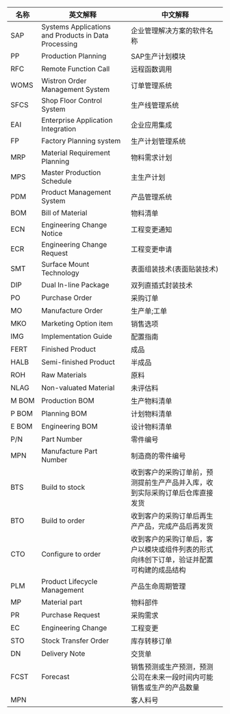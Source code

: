 | 名称   | 英文解释                                             | 中文解释                                                                                 |
| ------ | ---------------------------------------------------- | ---------------------------------------------------------------------------------------- |
| SAP    | Systems Applications and Products in Data Processing | 企业管理解决方案的软件名称                                                               |
| PP     | Production Planning                                  | SAP生产计划模块                                                                          |
| RFC    | Remote Function Call                                 | 远程函数调用                                                                             |
| WOMS   | Wistron Order Management System                      | 订单管理系统                                                                             |
| SFCS   | Shop Floor Control System                            | 生产线管理系统                                                                           |
| EAI    | Enterprise Application Integration                   | 企业应用集成                                                                             |
| FP     | Factory Planning system                              | 生产计划管理系统                                                                         |
| MRP    | Material Requirement Planning                        | 物料需求计划                                                                             |
| MPS    | Master Production Schedule                           | 主生产计划                                                                               |
| PDM    | Product Management System                            | 产品管理系统                                                                             |
| BOM    | Bill of Material                                     | 物料清单                                                                                 |
| ECN    | Engineering Change Notice                            | 工程变更通知                                                                             |
| ECR    | Engineering Change Request                           | 工程变更申请                                                                             |
| SMT    | Surface Mount Technology                             | 表面组装技术(表面贴装技术)                                                               |
| DIP    | Dual In-line Package                                 | 双列直插式封装技术                                                                       |
| PO     | Purchase Order                                       | 采购订单                                                                                 |
| MO     | Manufacture Order                                    | 生产单;工单                                                                              |
| MKO    | Marketing Option item                                | 销售选项                                                                                 |
| IMG    | Implementation Guide                                 | 配置指南                                                                                 |
| FERT   | Finished Product                                     | 成品                                                                                     |
| HALB   | Semi-finished Product                                | 半成品                                                                                   |
| ROH    | Raw Materials                                        | 原料                                                                                     |
| NLAG   | Non-valuated Material                                | 未评估料                                                                                 |
| M BOM | Production BOM                                       | 生产物料清单                                                                             |
| P BOM  | Planning BOM                                         | 计划物料清单                                                                             |
| E BOM  | Engineering BOM                                      | 设计物料清单                                                                             |
| P/N    | Part Number                                          | 零件编号                                                                                 |
| MPN    | Manufacture Part Number                              | 制造商的零件编号                                                                         |
| BTS    | Build to stock                                       | 收到客户的采购订单前，预测提前生产产品并入库，收到实际采购订单后仓库直接发货             |
| BTO    | Build to order                                       | 收到客户的采购订单后再生产产品，完成产品后再发货                                         |
| CTO    | Configure to order                                   | 收到客户的采购订单后，客户以模块或组件列表的形式向纬创下订单，验证并配置可构建的成品结构 |
| PLM    | Product Lifecycle Management                         | 产品生命周期管理                                                                         |
| MP     | Material part                                        | 物料部件                                                                                 |
| PR     | Purchase Request                                     | 采购需求                                                                                 |
| EC     | Engineering Change                                   | 工程变更                                                                                 |
| STO    | Stock Transfer Order                                 | 库存转移订单                                                                             |
| DN     | Delivery Note                                       | 交货单                                                                                   |
| FCST   | Forecast                                             | 销售预测或生产预测，预测公司在未来一段时间内可能销售或生产的产品数量                     |
| MPN    |                                                      | 客人料号                                                                                 |
